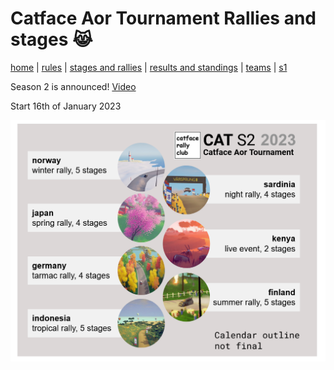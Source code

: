 # Catface Aor Tournament Rallies and stages 😹

[home](index.md) | [rules](rules.md) | [stages and rallies](stages.md) | [results and standings](results.md) | [teams](teams.md) | [s1](s1/s1_index.md)

Season 2 is announced! [Video](https://www.youtube.com/watch?v=UNIU4MBuTGE)

Start 16th of January 2023

![s2](https://github.com/xlsrln/cat/blob/main/images/cat_s2.png?raw=true?raw=true)
